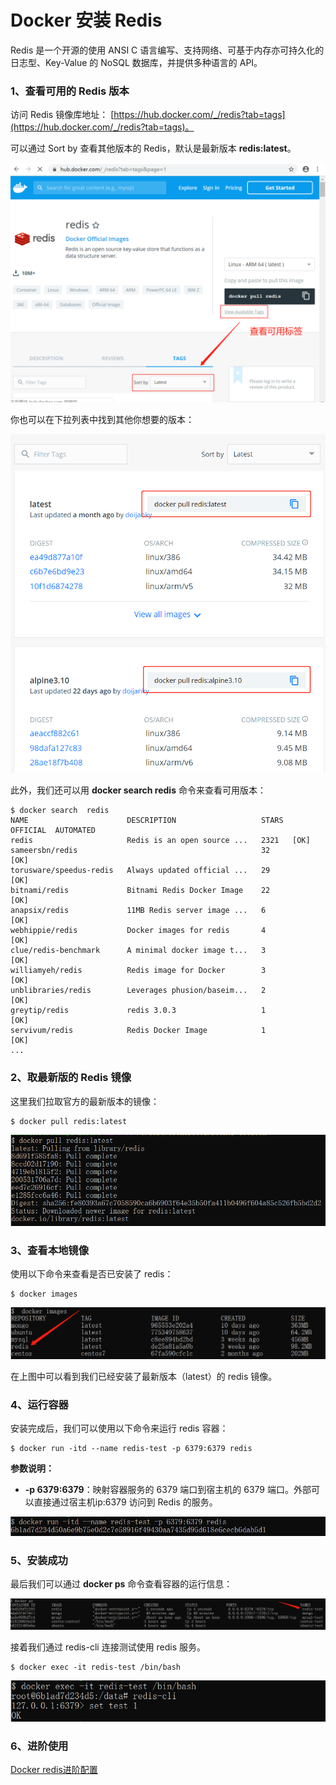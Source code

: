 # Docker 安装 Redis

Redis 是一个开源的使用 ANSI C 语言编写、支持网络、可基于内存亦可持久化的日志型、Key-Value 的 NoSQL 数据库，并提供多种语言的 API。

### 1、查看可用的 Redis 版本
访问 Redis 镜像库地址： [https://hub.docker.com/_/redis?tab=tags](https://hub.docker.com/_/redis?tab=tags)。

可以通过 Sort by 查看其他版本的 Redis，默认是最新版本 **redis:latest**。

![](../assets/install/redis1.png)

你也可以在下拉列表中找到其他你想要的版本：

![](../assets/install/redis2.png)

此外，我们还可以用 **docker search redis** 命令来查看可用版本：

```shell
$ docker search  redis
NAME                      DESCRIPTION                   STARS  OFFICIAL  AUTOMATED
redis                     Redis is an open source ...   2321   [OK]       
sameersbn/redis                                         32                   [OK]
torusware/speedus-redis   Always updated official ...   29             [OK]
bitnami/redis             Bitnami Redis Docker Image    22                   [OK]
anapsix/redis             11MB Redis server image ...   6                    [OK]
webhippie/redis           Docker images for redis       4                    [OK]
clue/redis-benchmark      A minimal docker image t...   3                    [OK]
williamyeh/redis          Redis image for Docker        3                    [OK]
unblibraries/redis        Leverages phusion/baseim...   2                    [OK]
greytip/redis             redis 3.0.3                   1                    [OK]
servivum/redis            Redis Docker Image            1                    [OK]
...
```

### 2、取最新版的 Redis 镜像
这里我们拉取官方的最新版本的镜像：

```shell
$ docker pull redis:latest
```

![](../assets/install/redis3.png)

### 3、查看本地镜像
使用以下命令来查看是否已安装了 redis：

```shell
$ docker images
```

![](../assets/install/redis4.png)

在上图中可以看到我们已经安装了最新版本（latest）的 redis 镜像。

### 4、运行容器
安装完成后，我们可以使用以下命令来运行 redis 容器：

```shell
$ docker run -itd --name redis-test -p 6379:6379 redis
```

**参数说明：**

+ **-p 6379:6379**：映射容器服务的 6379 端口到宿主机的 6379 端口。外部可以直接通过宿主机ip:6379 访问到 Redis 的服务。


![](../assets/install/redis5.png)

### 5、安装成功
最后我们可以通过 **docker ps** 命令查看容器的运行信息：

![](../assets/install/redis6.png)

接着我们通过 redis-cli 连接测试使用 redis 服务。

```shell
$ docker exec -it redis-test /bin/bash
```

![](../assets/install/redis7.png)

### 6、进阶使用

[Docker redis进阶配置](../advanced/docker-redis-advanced.md)


